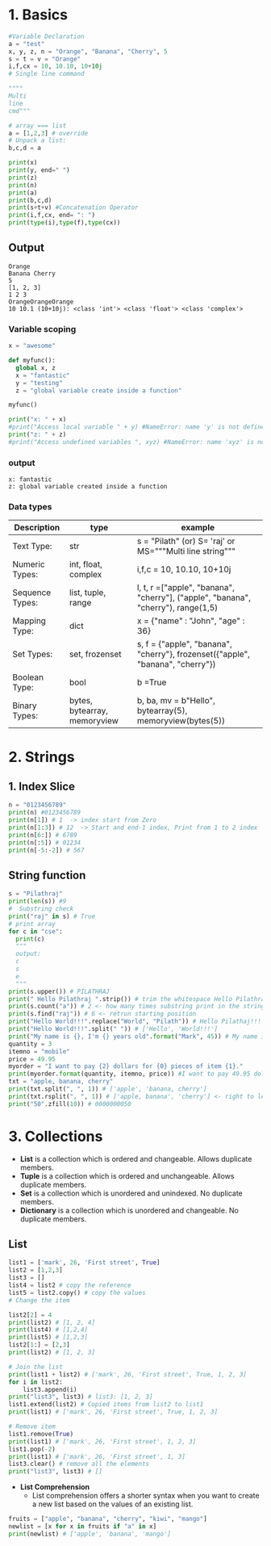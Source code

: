 # 1. Basics
```python
#Variable Declaration
a = "test"
x, y, z, n = "Orange", "Banana", "Cherry", 5
s = t = v = "Orange"
i,f,cx = 10, 10.10, 10+10j
# Single line command

""""
Multi
line 
cmd"""

# array === list
a = [1,2,3] # override
# Unpack a list:
b,c,d = a

print(x)
print(y, end=" ")
print(z)
print(n)
print(a)
print(b,c,d)
print(s+t+v) #Concatenation Operator
print(i,f,cx, end= ": ")
print(type(i),type(f),type(cx))
```
## Output
```
Orange
Banana Cherry
5
[1, 2, 3]
1 2 3
OrangeOrangeOrange
10 10.1 (10+10j): <class 'int'> <class 'float'> <class 'complex'>
```
### Variable scoping
```python
x = "awesome"

def myfunc():
  global x, z
  x = "fantastic"
  y = "testing"
  z = "global variable create inside a function"

myfunc()

print("x: " + x)
#print("Access local variable " + y) #NameError: name 'y' is not defined
print("z: " + z)
#print("Access undefined variables ", xyz) #NameError: name 'xyz' is not defined

```
### output
```
x: fantastic
z: global variable created inside a function
```
### Data types
|Description| type| example|
|-----------|-----|--------|
|Text Type:|	str| s = "Pilath"  (or) S= 'raj' or MS="""Multi line string"""|
|Numeric Types:|	int, float, complex | i,f,c = 10, 10.10, 10+10j|
|Sequence Types:|	list, tuple, range| l, t, r =["apple", "banana", "cherry"], ("apple", "banana", "cherry"), range(1,5)|
|Mapping Type:|	dict| x = {"name" : "John", "age" : 36}|
|Set Types:|	set, frozenset| s, f =  {"apple", "banana", "cherry"}, frozenset({"apple", "banana", "cherry"})|
|Boolean Type:|	bool| b =True|
|Binary Types:|	bytes, bytearray, memoryview| b, ba, mv = b"Hello", bytearray(5), memoryview(bytes(5))|
# 2. Strings
## 1. Index Slice
```python
n = "0123456789"
print(n) #0123456789
print(n[1]) # 1  -> index start from Zero
print(n[1:3]) # 12  -> Start and end-1 index, Print from 1 to 2 index 
print(n[6:]) # 6789
print(n[:5]) # 01234
print(n[-5:-2]) # 567
```
## String function
```python
s = "Pilathraj"
print(len(s)) #9
#  Substring check
print("raj" in s) # True
# print array 
for c in "cse":
  print(c)  
  """ 
  output:
  c
  s
  e
  """
print(s.upper()) # PILATHRAJ
print(" Hello Pilathraj ".strip()) # trim the whitespace Hello Pilathraj
print(s.count("a")) # 2 <- how many times substring print in the string s.
print(s.find("raj")) # 6 <- retrun starting position
print("Hello World!!!".replace("World", "Pilath")) # Hello Pilathaj!!!
print("Hello World!!!".split(" ")) # ['Hello', 'World!!!']
print("My name is {}, I'm {} years old".format("Mark", 45)) # My name is Mark, I'm 45 years old
quantity = 3
itemno = "mobile"
price = 49.95
myorder = "I want to pay {2} dollars for {0} pieces of item {1}."
print(myorder.format(quantity, itemno, price)) #I want to pay 49.95 dollars for 3 pieces of item mobile.
txt = "apple, banana, cherry"
print(txt.split(", ", 1)) # ['apple', 'banana, cherry']
print(txt.rsplit(", ", 1)) # ['apple, banana', 'cherry'] <- right to left
print("50".zfill(10)) # 0000000050
```
# 3. Collections
- **List** is a collection which is ordered and changeable. Allows duplicate members.
- **Tuple** is a collection which is ordered and unchangeable. Allows duplicate members.
- **Set** is a collection which is unordered and unindexed. No duplicate members.
- **Dictionary** is a collection which is unordered and changeable. No duplicate members.
## List
```python 
list1 = ['mark', 26, 'First street', True]
list2 = [1,2,3]
list3 = []
list4 = list2 # copy the reference
list5 = list2.copy() # copy the values
# Change the item

list2[2] = 4
print(list2) # [1, 2, 4]
print(list4) # [1,2,4]
print(list5) # [1,2,3]
list2[1:] = [2,3] 
print(list2) # [1, 2, 3]

# Join the list
print(list1 + list2) # ['mark', 26, 'First street', True, 1, 2, 3]
for i in list2:
	list3.append(i)
print("list3", list3) # list3: [1, 2, 3]
list1.extend(list2) # Copied items from list2 to list1 
print(list1) # ['mark', 26, 'First street', True, 1, 2, 3]

# Remove item
list1.remove(True)
print(list1) # ['mark', 26, 'First street', 1, 2, 3]
list1.pop(-2) 
print(list1) # ['mark', 26, 'First street', 1, 3]
list3.clear() # remove all the elements
print("list3", list3) # []
```
- **List Comprehension**
  - List comprehension offers a shorter syntax when you want to create a new list based on the values of an existing list.
```python
fruits = ["apple", "banana", "cherry", "kiwi", "mango"]
newlist = [x for x in fruits if "a" in x]
print(newlist) # ['apple', 'banana', 'mango']
```


